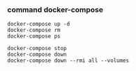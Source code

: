 ### command docker-compose
```console
docker-compose up -d
docker-compose rm
docker-compose ps

docker-compose stop
docker-compose down
docker-compose down --rmi all --volumes
```